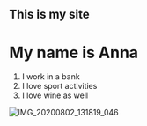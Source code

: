 ## This is my site

# My name is Anna

1. I work in a bank
2. I love sport activities
3. I love wine as well 

![IMG_20200802_131819_046](https://github.com/AnnaKazmirchuk/GitHub_pages/assets/93005766/596b67fe-f43b-4055-abcd-ee775785eb9d)
